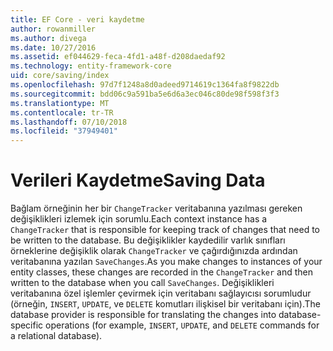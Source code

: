 ```yaml
---
title: EF Core - veri kaydetme
author: rowanmiller
ms.author: divega
ms.date: 10/27/2016
ms.assetid: ef044629-feca-4fd1-a48f-d208daedaf92
ms.technology: entity-framework-core
uid: core/saving/index
ms.openlocfilehash: 97d7f1248a8d0adeed9714619c1364fa8f9822db
ms.sourcegitcommit: bdd06c9a591ba5e6d6a3ec046c80de98f598f3f3
ms.translationtype: MT
ms.contentlocale: tr-TR
ms.lasthandoff: 07/10/2018
ms.locfileid: "37949401"
---
```

# <a name="saving-data"></a><span data-ttu-id="8cc9c-102">Verileri Kaydetme</span><span class="sxs-lookup"><span data-stu-id="8cc9c-102">Saving Data</span></span>

<span data-ttu-id="8cc9c-103">Bağlam örneğinin her bir `ChangeTracker` veritabanına yazılması gereken değişiklikleri izlemek için sorumlu.</span><span class="sxs-lookup"><span data-stu-id="8cc9c-103">Each context instance has a `ChangeTracker` that is responsible for keeping track of changes that need to be written to the database.</span></span> <span data-ttu-id="8cc9c-104">Bu değişiklikler kaydedilir varlık sınıfları örneklerine değişiklik olarak `ChangeTracker` ve çağırdığınızda ardından veritabanına yazılan `SaveChanges`.</span><span class="sxs-lookup"><span data-stu-id="8cc9c-104">As you make changes to instances of your entity classes, these changes are recorded in the `ChangeTracker` and then written to the database when you call `SaveChanges`.</span></span> <span data-ttu-id="8cc9c-105">Değişiklikleri veritabanına özel işlemler çevirmek için veritabanı sağlayıcısı sorumludur (örneğin, `INSERT`, `UPDATE`, ve `DELETE` komutları ilişkisel bir veritabanı için).</span><span class="sxs-lookup"><span data-stu-id="8cc9c-105">The database provider is responsible for translating the changes into database-specific operations (for example, `INSERT`, `UPDATE`, and `DELETE` commands for a relational database).</span></span>
